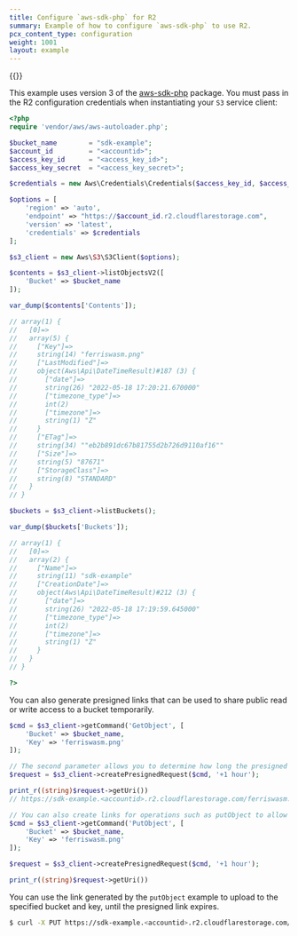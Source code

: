 ```yaml
---
title: Configure `aws-sdk-php` for R2
summary: Example of how to configure `aws-sdk-php` to use R2.
pcx_content_type: configuration
weight: 1001
layout: example
---
```


{{<render file="_keys.md">}}

This example uses version 3 of the [aws-sdk-php](https://packagist.org/packages/aws/aws-sdk-php) package. You must pass in the R2 configuration credentials when instantiating your `S3` service client:

```php
<?php
require 'vendor/aws/aws-autoloader.php';

$bucket_name        = "sdk-example";
$account_id         = "<accountid>";
$access_key_id      = "<access_key_id>";
$access_key_secret  = "<access_key_secret>";

$credentials = new Aws\Credentials\Credentials($access_key_id, $access_key_secret);

$options = [
    'region' => 'auto',
    'endpoint' => "https://$account_id.r2.cloudflarestorage.com",
    'version' => 'latest',
    'credentials' => $credentials
];

$s3_client = new Aws\S3\S3Client($options);

$contents = $s3_client->listObjectsV2([
    'Bucket' => $bucket_name
]);

var_dump($contents['Contents']);

// array(1) {
//   [0]=>
//   array(5) {
//     ["Key"]=>
//     string(14) "ferriswasm.png"
//     ["LastModified"]=>
//     object(Aws\Api\DateTimeResult)#187 (3) {
//       ["date"]=>
//       string(26) "2022-05-18 17:20:21.670000"
//       ["timezone_type"]=>
//       int(2)
//       ["timezone"]=>
//       string(1) "Z"
//     }
//     ["ETag"]=>
//     string(34) ""eb2b891dc67b81755d2b726d9110af16""
//     ["Size"]=>
//     string(5) "87671"
//     ["StorageClass"]=>
//     string(8) "STANDARD"
//   }
// }

$buckets = $s3_client->listBuckets();

var_dump($buckets['Buckets']);

// array(1) {
//   [0]=>
//   array(2) {
//     ["Name"]=>
//     string(11) "sdk-example"
//     ["CreationDate"]=>
//     object(Aws\Api\DateTimeResult)#212 (3) {
//       ["date"]=>
//       string(26) "2022-05-18 17:19:59.645000"
//       ["timezone_type"]=>
//       int(2)
//       ["timezone"]=>
//       string(1) "Z"
//     }
//   }
// }

?>
```

You can also generate presigned links that can be used to share public read or write access to a bucket temporarily.

```php
$cmd = $s3_client->getCommand('GetObject', [
    'Bucket' => $bucket_name,
    'Key' => 'ferriswasm.png'
]);

// The second parameter allows you to determine how long the presigned link is valid.
$request = $s3_client->createPresignedRequest($cmd, '+1 hour');

print_r((string)$request->getUri())
// https://sdk-example.<accountid>.r2.cloudflarestorage.com/ferriswasm.png?X-Amz-Content-Sha256=UNSIGNED-PAYLOAD&X-Amz-Algorithm=AWS4-HMAC-SHA256&X-Amz-Credential=<credential>&X-Amz-Date=<timestamp>&X-Amz-SignedHeaders=host&X-Amz-Expires=3600&X-Amz-Signature=<signature>

// You can also create links for operations such as putObject to allow temporary write access to a specific key.
$cmd = $s3_client->getCommand('PutObject', [
    'Bucket' => $bucket_name,
    'Key' => 'ferriswasm.png'
]);

$request = $s3_client->createPresignedRequest($cmd, '+1 hour');

print_r((string)$request->getUri())
```

You can use the link generated by the `putObject` example to upload to the specified bucket and key, until the presigned link expires.

```sh
$ curl -X PUT https://sdk-example.<accountid>.r2.cloudflarestorage.com/ferriswasm.png?X-Amz-Content-Sha256=UNSIGNED-PAYLOAD&X-Amz-Algorithm=AWS4-HMAC-SHA256&X-Amz-Credential=<credential>&X-Amz-Date=<timestamp>&X-Amz-SignedHeaders=host&X-Amz-Expires=3600&X-Amz-Signature=<signature> -F "data=@ferriswasm.png"
```
